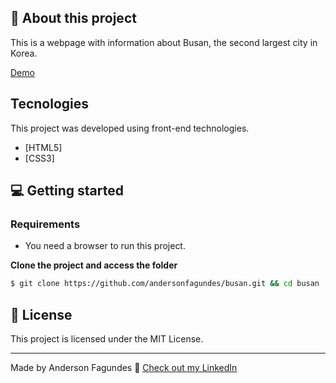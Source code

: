 ## 🚀 About this project

This is a webpage with information about Busan, the second largest city in Korea.

[Demo](https://busan-flame.vercel.app/)

## Tecnologies

This project was developed using front-end technologies.

- [HTML5]
- [CSS3]

## 💻 Getting started

### Requirements

- You need a browser to run this project.

**Clone the project and access the folder**

```bash
$ git clone https://github.com/andersonfagundes/busan.git && cd busan
```

## 📝 License

This project is licensed under the MIT License.

---

Made by Anderson Fagundes 👋 [Check out my LinkedIn](https://www.linkedin.com/in/anderson-fagundes)
